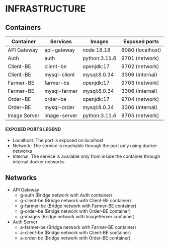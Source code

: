 # INFRASTRUCTURE

## Containers

| Container | Services | Images | Exposed ports |
| --------- | -------- | ------ | ------------- |
| API Gateway | api-gateway | node 18.18 | 8080 (localhost)
| Auth | auth | python:3.11.6 | 9701 (network) |
| Client-BE | client-be | openjdk:17 | 9702 (network) |
| Client-BE | mysql-client | mysql:8.0.34 | 3306 (internal) |
| Farmer-BE | farmer-be | openjdk:17 | 9703 (network) |
| Farmer-BE | mysql-farmer | mysql:8.0.34 | 3306 (internal) |
| Order-BE | order-be | openjdk:17 | 9704 (network) |
| Order-BE | mysql-order | mysql:8.0.34 | 3306 (internal) |
| Image Server | image-server | python:3.11.6 | 9705 (network) |


#### EXPOSED PORTS LEGEND

- Localhost: The port is exposed on localhost
- Network: The service is reachable through the port only using docker networks
- Internal: The service is available only from inside the container through internal docker networks

## Networks

- API Gateway 
  - g-auth (Bridge network with Auth container)
  - g-client-be (Bridge network with Client-BE container)
  - g-farmer-be (Bridge network with Farmer-BE container)
  - g-order-be (Bridge network with Order-BE container)
  - g-images (Bridge network with ImageServer container)
- Auth Server
  - a-farmer-be (Bridge network with Farmer-BE container)
  - a-client-be (Bridge network with Client-BE container)
  - a-order-be (Bridge network with Order-BE container)



